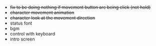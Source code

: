 -   ~~fix to be doing nothing if movement button are being click (not hold)~~
-   ~~character movement animation~~
-   ~~character look at the movement direction~~
-   status font
-   bgm
-   control with keyboard
-   intro screen
